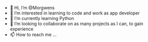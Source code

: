 - 👋 Hi, I’m @Morgwens
- 👀 I’m interested in learning to code and work as app developer
- 🌱 I’m currently learning Python
- 💞️ I’m looking to collaborate on as many projects as I can, to gain experience
- 📫 How to reach me ...

<!---
Morgwens/Morgwens is a ✨ special ✨ repository because its `README.md` (this file) appears on your GitHub profile.
You can click the Preview link to take a look at your changes.
--->
